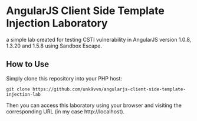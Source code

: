 # AngularJS Client Side Template Injection Laboratory
a simple lab created for testing CSTI vulnerability in AngularJS version 1.0.8, 1.3.20 and 1.5.8 using Sandbox Escape.

## How to Use
Simply clone this repository into your PHP host:
```
git clone https://github.com/unk9vvn/angularjs-client-side-template-injection-lab
```

Then you can access this laboratory using your browser and visiting the corresponding URL (in my case http://localhost).
